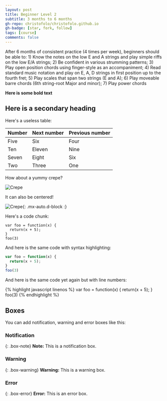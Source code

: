 ```yaml
---
layout: post
title: Beginner Level 2 
subtitle: 3 months to 6 months
gh-repo: christofolo/christofolo.github.io
gh-badge: [star, fork, follow]
tags: [course]
comments: false
---
```


After 6 months of consistent practice (4 times per week), beginners should be able to: 1) Know the notes on the low E and A strings and play simple riffs on the low E/A strings; 2) Be confident in various strumming patterns; 3) Play open position chords using finger-style as an accompaniment; 4) Read standard music notation and play on E, A, D strings in first position up to the fourth fret; 5) Play scales that span two strings (E and A); 6) Play moveable barre chords (6th string-root Major and minor); 7) Play power chords

**Here is some bold text**

## Here is a secondary heading

Here's a useless table:

| Number | Next number | Previous number |
| :------ |:--- | :--- |
| Five | Six | Four |
| Ten | Eleven | Nine |
| Seven | Eight | Six |
| Two | Three | One |


How about a yummy crepe?

![Crepe](https://s3-media3.fl.yelpcdn.com/bphoto/cQ1Yoa75m2yUFFbY2xwuqw/348s.jpg)

It can also be centered!

![Crepe](https://s3-media3.fl.yelpcdn.com/bphoto/cQ1Yoa75m2yUFFbY2xwuqw/348s.jpg){: .mx-auto.d-block :}

Here's a code chunk:

~~~
var foo = function(x) {
  return(x + 5);
}
foo(3)
~~~

And here is the same code with syntax highlighting:

```javascript
var foo = function(x) {
  return(x + 5);
}
foo(3)
```

And here is the same code yet again but with line numbers:

{% highlight javascript linenos %}
var foo = function(x) {
  return(x + 5);
}
foo(3)
{% endhighlight %}

## Boxes
You can add notification, warning and error boxes like this:

### Notification

{: .box-note}
**Note:** This is a notification box.

### Warning

{: .box-warning}
**Warning:** This is a warning box.

### Error

{: .box-error}
**Error:** This is an error box.